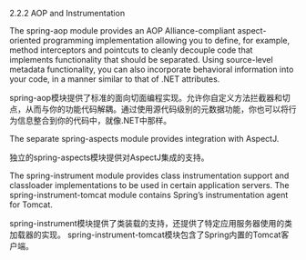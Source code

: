 2.2.2 AOP and Instrumentation

The spring-aop module provides an AOP Alliance-compliant aspect-oriented programming implementation allowing you to define, for example, method interceptors and pointcuts to cleanly decouple code that implements functionality that should be separated. Using source-level metadata functionality, you can also incorporate behavioral information into your code, in a manner similar to that of .NET attributes.

spring-aop模块提供了标准的面向切面编程实现。允许你自定义方法拦截器和切点，从而与你的功能代码解耦。通过使用源代码级别的元数据功能，你也可以将行为信息整合到你的代码中，就像.NET中那样。

The separate spring-aspects module provides integration with AspectJ.

独立的spring-aspects模块提供对AspectJ集成的支持。

The spring-instrument module provides class instrumentation support and classloader implementations to be used in certain application servers. The spring-instrument-tomcat module contains Spring’s instrumentation agent for Tomcat.

spring-instrument模块提供了类装载的支持，还提供了特定应用服务器使用的类加载器的实现。
spring-instrument-tomcat模块包含了Spring内置的Tomcat客户端。